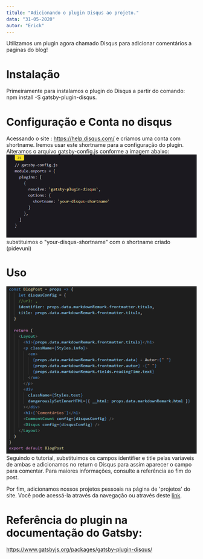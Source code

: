 ```yaml
---
titulo: "Adicionando o plugin Disqus ao projeto."
data: "31-05-2020"
autor: "Erick"
---
```


Utilizamos um plugin agora chamado Disqus para adicionar comentários a paginas do blog!

# Instalação

Primeiramente para instalamos o plugin do Disqus a partir do comando: npm install -S gatsby-plugin-disqus.

# Configuração e Conta no disqus

Acessando o site : https://help.disqus.com/ e criamos uma conta com shortname. Iremos usar este shortname para a configuração do plugin.
Alteramos o arquivo gatsby-config.js conforme a imagem abaixo:
![](images/img3.jpg)
substituimos o "your-disqus-shortname" com o shortname criado (pidevuni)

# Uso

![](images/img5.jpg)
Seguindo o tutorial, substituimos os campos identifier e title pelas variaveis de ambas e adicionamos no return o Disqus para assim aparecer o campo para comentar. Para maiores informações, consulte a referência ao fim do post.

Por fim, adicionamos nossos projetos pessoais na página de 'projetos' do site. Você pode acessá-la através da navegação ou através deste [link](http://devuni.xyz/projects).

# Referência do plugin na documentação do Gatsby: 

<https://www.gatsbyjs.org/packages/gatsby-plugin-disqus/>